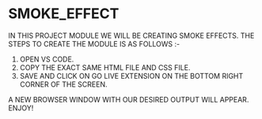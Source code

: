 # SMOKE_EFFECT

IN THIS PROJECT MODULE WE WILL BE CREATING SMOKE EFFECTS. THE STEPS TO CREATE THE MODULE IS AS FOLLOWS :-
1) OPEN VS CODE.
2) COPY THE EXACT SAME HTML FILE AND CSS FILE.
3) SAVE AND CLICK ON GO LIVE EXTENSION ON THE BOTTOM RIGHT CORNER OF THE SCREEN.

A NEW BROWSER WINDOW WITH OUR DESIRED OUTPUT WILL APPEAR. ENJOY!
